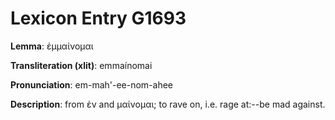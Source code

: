 # Lexicon Entry G1693

**Lemma**: ἐμμαίνομαι

**Transliteration (xlit)**: emmaínomai

**Pronunciation**: em-mah'-ee-nom-ahee

**Description**:
from ἐν and μαίνομαι; to rave on, i.e. rage at:--be mad against.
